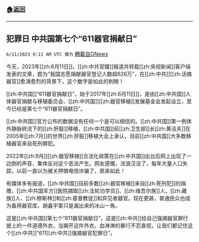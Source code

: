 ###  [:house:返回](README.md)
---


## 犯罪日 中共国第七个“611器官捐献日”
`6/11/2023 9:11 AM UTC 儒为` [轉載自GNews](https://gnews.org/articles/1375554)

今天，2023年[[zh:6月11日]]，[[zh:中共官媒]]报道并转载[[zh:央视新闻]]客户端发表的文章，题为“我国志愿捐献器官登记人数超626万”，在[[zh:中共]][[zh:活摘器官]]愈演愈烈的背景下，这个数字是如此的刺眼！

  

[[zh:中共国]]“611器官捐献日”，始于2017年[[zh:6月11日]]，是由[[zh:中共国]]人体器官捐献与移植委员会、[[zh:中共国]][[zh:器官移植]]发展基金会发起设立，至今已经是第七个“611器官捐献日”。

  

[[zh:中共国]]官方公布的数据没有任何一个是可以相信的。[[zh:中共国]]第一例体外静脉转流下的[[zh:肝脏]]移植，[[zh:中共国]]前[[zh:卫生部]]长[[zh:黄洁夫]]在2005年[[zh:7月]]的世界[[zh:肝脏]]移植大会上承认，目前[[zh:中共国]]大多数移植器官来自死刑罪犯。

  

2022年[[zh:9月]][[zh:器官移植]]合法化政策在[[zh:中共国]]出台后网上出现了一边倒的声音，集体反对这个恶法产生。网友感慨，流浪汉没了，每年大量人口失踪，以前一直以为被关押搞电信诈骗了，原来如此！

  

有媒体多有报道，[[zh:中共国]]目前多数[[zh:器官移植]]来自[[zh:死刑犯]]的捐赠，[[zh:中共国军方]]医院摘取[[zh:法轮功学员]]、[[zh:维吾尔族]]人、[[zh:藏族]]人、[[zh:穆斯林]]和[[zh:基督教徒]]和异见者器官。现在更甚，普通民众也成为备用器官库，胡鑫宇案只是漏出来的冰山一角。

  

这是[[zh:中共国]]第七个“611器官捐献日”，这是[[zh:中共]]给自己强摘器官罪行披上的一件道德外衣，当揭开这件外衣，血淋淋的暴行不忍直视，让我们都记住这个[[zh:中共]]“611[[zh:中共]]强摘器官犯罪日”。
